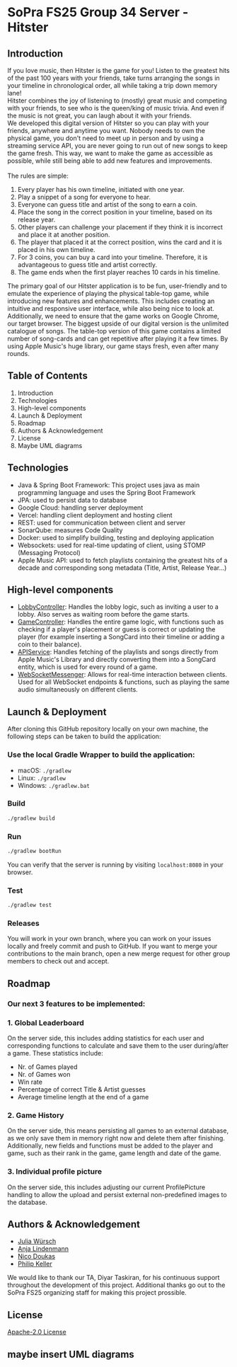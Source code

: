 # SoPra FS25 Group 34 Server - Hitster

## Introduction
If you love music, then Hitster is the game for you!
Listen to the greatest hits of the past 100 years with your friends, 
take turns arranging the songs in your timeline in chronological order, 
all while taking a trip down memory lane!
<br>
Hitster combines the joy of listening to (mostly) great music and competing with your friends, to see who is the queen/king of music trivia. 
And even if the music is not great, you can laugh about it with your friends.
<br>
We developed this digital version of Hitster so you can play with your friends, anywhere and anytime you want. 
Nobody needs to own the physical game, you don't need to meet up in person and 
by using a streaming service API, you are never going to run out of new songs to keep the game fresh.
This way, we want to make the game as accessible as possible, while still being able to add new features and improvements.
<br>
<br>
The rules are simple:
1. Every player has his own timeline, initiated with one year.
2. Play a snippet of a song for everyone to hear.
3. Everyone can guess title and artist of the song to earn a coin.
4. Place the song in the correct position in your timeline, based on its release year.
5. Other players can challenge your placement if they think it is incorrect and place it at another
   position.
6. The player that placed it at the correct position, wins the card and it is placed in his own timeline.
7. For 3 coins, you can buy a card into your timeline. Therefore, it is advantageous to guess title and
   artist correctly.
8. The game ends when the first player reaches 10 cards in his timeline.

The primary goal of our Hitster application is to be fun, user-friendly 
and to emulate the experience of playing the physical table-top game, while introducing new features and enhancements.
This includes creating an intuitive and responsive user interface, while also being nice to look at. 
Additionally, we need to ensure that the game works on Google Chrome, our target browser.
The biggest upside of our digital version is the unlimited catalogue of songs. 
The table-top version of this game contains a limited number of song-cards and can get repetitive after playing it a few times.
By using Apple Music's huge library, our game stays fresh, even after many rounds.

## Table of Contents
1. Introduction
2. Technologies
3. High-level components
4. Launch & Deployment
5. Roadmap
6. Authors & Acknowledgement
7. License
8. Maybe UML diagrams

## Technologies
- Java & Spring Boot Framework: This project uses java as main programming language and uses the Spring Boot Framework
- JPA: used to persist data to database
- Google Cloud: handling server deployment
- Vercel: handling client deployment and hosting client
- REST: used for communication between client and server
- SonarQube: measures Code Quality
- Docker: used to simplify building, testing and deploying application
- Websockets: used for real-time updating of client, using STOMP (Messaging Protocol)
- Apple Music API: used to fetch playlists containing the greatest hits of a decade and corresponding song metadata (Title, Artist, Release Year...)

## High-level components
- [LobbyController](https://github.com/nicodoukas/sopra-fs25-group-34-server/blob/main/src/main/java/ch/uzh/ifi/hase/soprafs24/controller/LobbyController.java): Handles the lobby logic, such as inviting a user to a lobby. Also serves as waiting room before the game starts.
- [GameController](https://github.com/nicodoukas/sopra-fs25-group-34-server/blob/main/src/main/java/ch/uzh/ifi/hase/soprafs24/controller/GameController.java): Handles the entire game logic, with functions such as checking if a player's placement or guess is correct or updating the player (for example inserting a SongCard into their timeline or adding a coin to their balance).
- [APIService](https://github.com/nicodoukas/sopra-fs25-group-34-server/blob/main/src/main/java/ch/uzh/ifi/hase/soprafs24/service/APIService.java): Handles fetching of the playlists and songs directly from Apple Music's Library and directly converting them into a SongCard entity, which is used for every round of a game.
- [WebSocketMessenger](https://github.com/nicodoukas/sopra-fs25-group-34-server/blob/main/src/main/java/ch/uzh/ifi/hase/soprafs24/websocket/WebSocketMessenger.java): Allows for real-time interaction between clients. Used for all WebSocket endpoints & functions, such as playing the same audio simultaneously on different clients.

## Launch & Deployment
After cloning this GitHub repository locally on your own machine, the following steps can be taken to build the application:

### Use the local Gradle Wrapper to build the application:
-   macOS: `./gradlew`
-   Linux: `./gradlew`
-   Windows: `./gradlew.bat`

### Build

```bash
./gradlew build
```

### Run

```bash
./gradlew bootRun
```

You can verify that the server is running by visiting `localhost:8080` in your browser.

### Test

```bash
./gradlew test
```

### Releases

You will work in your own branch, where you can work on your issues locally and freely commit and push to GitHub. 
If you want to merge your contributions to the main branch, open a new merge request for other group members to check out and accept.

## Roadmap
### Our next 3 features to be implemented:
### 1. Global Leaderboard
On the server side, this includes adding statistics for each user and corresponding functions to calculate and save them to the user during/after a game.
These statistics include:
- Nr. of Games played
- Nr. of Games won
- Win rate
- Percentage of correct Title & Artist guesses
- Average timeline length at the end of a game

### 2. Game History
On the server side, this means persisting all games to an external database, as we only save them in memory right now and delete them after finishing.
Additionally, new fields and functions must be added to the player and game, such as their rank in the game, game length and date of the game.

### 3. Individual profile picture
On the server side, this includes adjusting our current ProfilePicture handling to allow the upload and persist external non-predefined images to the database.

## Authors & Acknowledgement
- [Julia Würsch](https://github.com/monolino)
- [Anja Lindenmann](https://github.com/AnchaXD)
- [Nico Doukas](https://github.com/nicodoukas)
- [Philip Keller](https://github.com/phikell)

We would like to thank our TA, Diyar Taskiran, for his continuous support throughout the development of this project.
Additional thanks go out to the SoPra FS25 organizing staff for making this project prossible.

## License
[Apache-2.0 License](https://github.com/nicodoukas/sopra-fs25-group-34-server/blob/main/LICENSE)

## maybe insert UML diagrams
